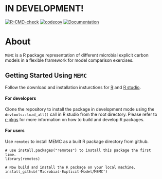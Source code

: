 # IN DEVELOPMENT!

[![R-CMD-check](https://github.com/Microbial-Explicit-Model/MEMC/actions/workflows/test_rcmd.yml/badge.svg)](https://github.com/Microbial-Explicit-Model/MEMC/actions/workflows/test_rcmd.yml)
[![codecov](https://codecov.io/gh/kdorheim/MEMC/branch/main/graph/badge.svg?token=ia2NHHtpJs)](https://codecov.io/gh/kdorheim/MEMC)
[![Documentation](https://github.com/Microbial-Explicit-Model/MEMC/actions/workflows/pkgdown.yaml/badge.svg)](https://github.com/Microbial-Explicit-Model/MEMC/actions/workflows/pkgdown.yaml)


# About

`MEMC` is a R package representation of different microbial explicit carbon models in a flexible framework for model comparison exercises. 


## Getting Started Using `MEMC`

Follow the download and installation insturctions for [R](https://cloud.r-project.org/) and [R studio](https://www.rstudio.com/products/rstudio/download/). 


#### For developers

Clone the repository to install the package in development mode using the `devtools::load_all()` call in R studio from the root directory. Please refer to [r-pkgs](https://r-pkgs.org/) for more information on how to build and develop R packages. 


#### For users

Use `remotes` to install MEMC as a built R package directory from github. 

```
# use install.packages("remotes") to install this package the first time.
library(remotes)

# Now build and install the R package on your local machine.
install_github('Microbial-Explicit-Model/MEMC') 
```









